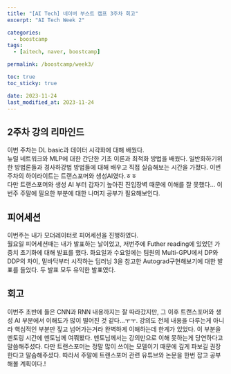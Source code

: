 ```yaml
---
title: "[AI Tech] 네이버 부스트 캠프 3주차 회고"
excerpt: "AI Tech Week 2"

categories:
  - boostcamp
tags:
  - [aitech, naver, boostcamp]

permalink: /boostcamp/week3/

toc: true
toc_sticky: true

date: 2023-11-24
last_modified_at: 2023-11-24
---
```


## 2주차 강의 리마인드
이번 주차는 DL basic과 데이터 시각화에 대해 배웠다. <br>
뉴럴 네트워크와 MLP에 대한 간단한 기초 이론과 최적화 방법을 배웠다.
일반화하기위한 방법론들과 경사하강법 방법들에 대해 배우고 직접 실습해보는 시간을 가졌다.
이번 주차의 하이라이트는 트랜스포머와 생성AI였다.ㅎㅎ <br>
다만 트랜스포머와 생성 AI 부터 갑자기 높아진 진입장벽 때문에 이해를 잘 못했다...
이번주 주말에 필요한 부분에 대한 나머지 공부가 필요해보인다.

## 피어세션
이번주는 내가 모더레이터로 피어세션을 진행하였다. <br>
월요일 피어세션때는 내가 발표하는 날이었고, 저번주에 Futher reading에 있었던 가중치 초기화에 대해 발표를 했다.
화요일과 수요일에는 팀원의 Multi-GPU에서 DP와 DDP의 차이, 밑바닥부터 시작하는 딥러닝 3을 참고한 Autograd구현해보기에 대한 발표를 들었다. 두 발표 모두 유익한 발표였다.

## 회고
이번주 초반에 들은 CNN과 RNN 내용까지는 잘 따라갔지만, 그 이후 트랜스포머와 생성 AI 부분에서 이해도가 많이 떨어진 것 같다...ㅜㅜ. 강의도 전체 내용을 다루는게 아니라 핵심적인 부분만 짚고 넘어가는거라 완벽하게 이해하는데 한계가 있었다. 이 부분을 멘토링 시간에 멘토님께 여쭤봤다. 멘토님께서는 강의만으로 이해 못하는게 당연하다고 말씀해주셨다. 다만 트랜스포머는 정말 많이 쓰이는 모델이기 때문에 깊게 파보길 권장한다고 말슴해주셨다. 따라서 주말에 트랜스포머 관련 유튜브와 논문을 한번 잡고 공부 해볼 계획이다.!

